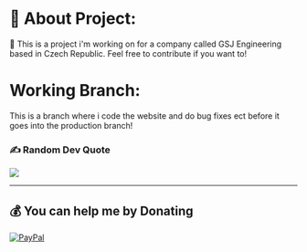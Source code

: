 # 💫 About Project:
🔭 This is a project i'm working on for a company called GSJ Engineering based in Czech Republic. Feel free to contribute if you want to!

# Working Branch:
This is a branch where i code the website and do bug fixes ect before it goes into the production branch!

### ✍️ Random Dev Quote
![](https://quotes-github-readme.vercel.app/api?type=horizontal&theme=radical)

---
## 💰 You can help me by Donating
[![PayPal](https://img.shields.io/badge/PayPal-00457C?style=for-the-badge&logo=paypal&logoColor=white)](https://paypal.me/johny90200) 
